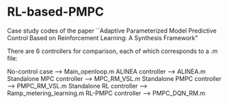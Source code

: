 # RL-based-PMPC
Case study codes of the paper ``Adaptive Parameterized Model Predictive Control Based on Reinforcement Learning: A Synthesis Framework"

There are 6 controllers for comparison, each of which corresponds to a .m file:

No-control case --> Main_openloop.m
ALINEA controller --> ALINEA.m
Standalone MPC controller --> MPC_RM_VSL.m
Standalone PMPC controller --> PMPC_RM_VSL.m
Standalone RL controller --> Ramp_metering_learning.m
RL-PMPC controller --> PMPC_DQN_RM.m
